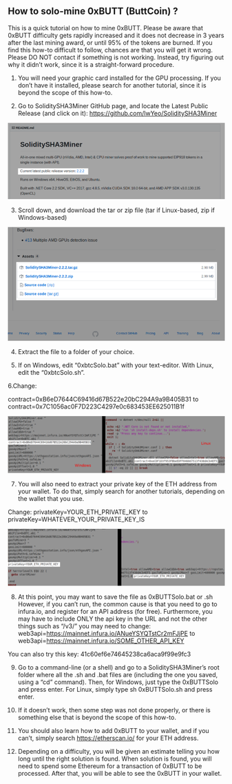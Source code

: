 ## How to solo-mine 0xBUTT (ButtCoin) ?

This is a quick tutorial on how to mine 0xBUTT. Please be aware that 0xBUTT difficulty gets rapidly increased and it does not decrease in 3 years after the last mining award, or until 95% of the tokens are burned. If you find this how-to difficult to follow, chances are that you will get it wrong. Please DO NOT contact if something is not working. Instead, try figuring out why it didn’t work, since it is a straight-forward procedure.

1. You will need your graphic card installed for the GPU processing. If you don’t have it installed, please search for another tutorial, since it is beyond the scope of this how-to.

2. Go to SoliditySHA3Miner GitHub page, and locate the Latest Public Release (and click on it):
https://github.com/lwYeo/SoliditySHA3Miner

![Alt text](https://raw.githubusercontent.com/butttcoin/tutorials/master/mining/solo/1.png?raw=true "SoliditySha3Miner")


3. Scroll down, and download the tar or zip file (tar if Linux-based, zip if Windows-based)

![Alt text](https://raw.githubusercontent.com/butttcoin/tutorials/master/mining/solo/2.png?raw=true "SoliditySha3Miner")


4. Extract the file to a folder of your choice.

5. If on Windows, edit “0xbtcSolo.bat” with your text-editor. With Linux, edit the “0xbtcSolo.sh”.

6.Change:

contract=0xB6eD7644C69416d67B522e20bC294A9a9B405B31
to
contract=0x7C1056ac0F7D223C4297e0c683453EE625011B1f

![Alt text](https://raw.githubusercontent.com/butttcoin/tutorials/master/mining/solo/3_.png?raw=true "Config") 



7. You will also need to extract your private key of the ETH address from your wallet. To do that, simply search for another tutorials, depending on the wallet that you use.

Change:
privateKey=YOUR_ETH_PRIVATE_KEY
to
privateKey=WHATEVER_YOUR_PRIVATE_KEY_IS

![Alt text](https://raw.githubusercontent.com/butttcoin/tutorials/master/mining/solo/4_.png?raw=true "Config") 



8. At this point, you may want to save the file as 0xBUTTSolo.bat or .sh  However, if you can’t run, the common cause is that you need to go to infura.io, and register for an API address (for free). Furthermore, you may have to include ONLY the api key in the URL and not the other things such as “/v3/” you may need to change:
web3api=https://mainnet.infura.io/ANueYSYQTstCr2mFJjPE
to
web3api=https://mainnet.infura.io/SOME_OTHER_API_KEY

You can also try this key: 41c60ef6e74645238ca6aca9f99e9fc3 

9. Go to a command-line (or a shell) and go to a SoliditySHA3Miner’s root folder where all the .sh and .bat files are (including the one you saved, using a “cd” command). Then, for Windows, just type the 0xBUTTSolo and press enter. For Linux, simply type sh 0xBUTTSolo.sh and press enter.

10. If it doesn’t work, then some step was not done properly, or there is something else that is beyond the scope of this how-to.

11. You should also learn how to add 0xBUTT to your wallet, and if you can’t, simply search https://etherscan.io/  for your ETH address.

12. Depending on a difficulty, you will be given an estimate telling you how long until the right solution is found.  When solution is found, you will need to spend some Ethereum for a transaction of 0xBUTT to be processed. After that, you will be able to see the 0xBUTT in your wallet.

